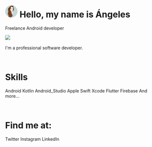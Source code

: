 # <img height="40" src="https://github.com/AVazPar/cv/blob/master/images/angeles.png">  Hello, my name is Ángeles
Freelance Android developer

<code><img height="40" src="https://raw.githubusercontent.com/shinokada/shinokada/master/assets/jupyter-notebook.png"></code>


I'm a professional software developer.

<br />

# Skills

Android Kotlin Android_Studio 
Apple Swift Xcode 
Flutter Firebase
And more...

<br />

# Find me at:
Twitter Instagram 
LinkedIn
